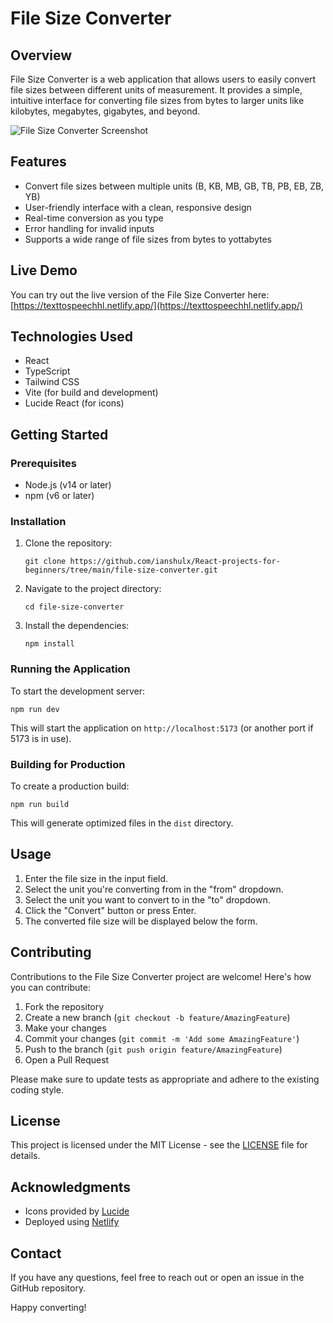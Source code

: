 # File Size Converter

## Overview

File Size Converter is a web application that allows users to easily convert file sizes between different units of measurement. It provides a simple, intuitive interface for converting file sizes from bytes to larger units like kilobytes, megabytes, gigabytes, and beyond.

![File Size Converter Screenshot](https://source.unsplash.com/random/800x400?computer+file)

## Features

- Convert file sizes between multiple units (B, KB, MB, GB, TB, PB, EB, ZB, YB)
- User-friendly interface with a clean, responsive design
- Real-time conversion as you type
- Error handling for invalid inputs
- Supports a wide range of file sizes from bytes to yottabytes

## Live Demo

You can try out the live version of the File Size Converter here: [https://texttospeechhl.netlify.app/](https://texttospeechhl.netlify.app/)

## Technologies Used

- React
- TypeScript
- Tailwind CSS
- Vite (for build and development)
- Lucide React (for icons)

## Getting Started

### Prerequisites

- Node.js (v14 or later)
- npm (v6 or later)

### Installation

1. Clone the repository:
   ```
   git clone https://github.com/ianshulx/React-projects-for-beginners/tree/main/file-size-converter.git
   ```

2. Navigate to the project directory:
   ```
   cd file-size-converter
   ```

3. Install the dependencies:
   ```
   npm install
   ```

### Running the Application

To start the development server:

```
npm run dev
```

This will start the application on `http://localhost:5173` (or another port if 5173 is in use).

### Building for Production

To create a production build:

```
npm run build
```

This will generate optimized files in the `dist` directory.

## Usage

1. Enter the file size in the input field.
2. Select the unit you're converting from in the "from" dropdown.
3. Select the unit you want to convert to in the "to" dropdown.
4. Click the "Convert" button or press Enter.
5. The converted file size will be displayed below the form.

## Contributing

Contributions to the File Size Converter project are welcome! Here's how you can contribute:

1. Fork the repository
2. Create a new branch (`git checkout -b feature/AmazingFeature`)
3. Make your changes
4. Commit your changes (`git commit -m 'Add some AmazingFeature'`)
5. Push to the branch (`git push origin feature/AmazingFeature`)
6. Open a Pull Request

Please make sure to update tests as appropriate and adhere to the existing coding style.

## License

This project is licensed under the MIT License - see the [LICENSE](LICENSE) file for details.

## Acknowledgments

- Icons provided by [Lucide](https://lucide.dev/)
- Deployed using [Netlify](https://www.netlify.com/)

## Contact

If you have any questions, feel free to reach out or open an issue in the GitHub repository.

Happy converting!
